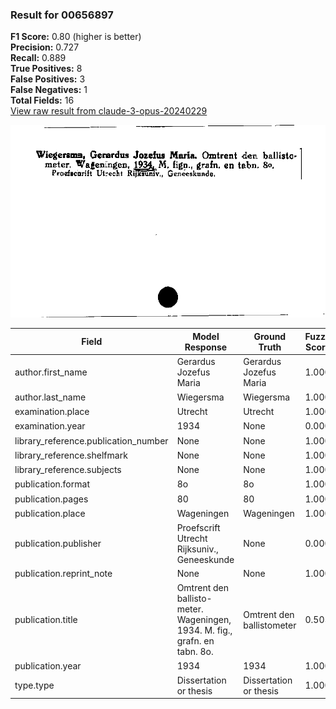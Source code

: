 ### Result for 00656897
**F1 Score:** 0.80 (higher is better)<br>**Precision:** 0.727<br>**Recall:** 0.889<br>**True Positives:** 8<br>**False Positives:** 3<br>**False Negatives:** 1<br>**Total Fields:** 16<br>[View raw result from claude-3-opus-20240229](https://github.com/RISE-UNIBAS/humanities_data_benchmark/blob/main/results/2025-09-02/T0145/request_T0145_00656897.json)

<img src="https://github.com/RISE-UNIBAS/humanities_data_benchmark/blob/main/benchmarks/zettelkatalog/images/00656897.jpg?raw=true" alt="00656897" width="600px">

| Field | Model Response | Ground Truth | Fuzzy Score | Match |
|-------|----------------|--------------|-------------|-------|
| author.first_name | Gerardus Jozefus Maria | Gerardus Jozefus Maria | 1.000 | ✅ |
| author.last_name | Wiegersma | Wiegersma | 1.000 | ✅ |
| examination.place | Utrecht | Utrecht | 1.000 | ✅ |
| examination.year | 1934 | None | 0.000 | ❌ |
| library_reference.publication_number | None | None | 1.000 | ✅ |
| library_reference.shelfmark | None | None | 1.000 | ✅ |
| library_reference.subjects | None | None | 1.000 | ✅ |
| publication.format | 8o | 8o | 1.000 | ✅ |
| publication.pages | 80 | 80 | 1.000 | ✅ |
| publication.place | Wageningen | Wageningen | 1.000 | ✅ |
| publication.publisher | Proefscrift Utrecht Rijksuniv., Geneeskunde | None | 0.000 | ❌ |
| publication.reprint_note | None | None | 1.000 | ✅ |
| publication.title | Omtrent den ballisto-meter. Wageningen, 1934. M. fig., grafn. en tabn. 8o. | Omtrent den ballistometer | 0.505 | ❌ |
| publication.year | 1934 | 1934 | 1.000 | ✅ |
| type.type | Dissertation or thesis | Dissertation or thesis | 1.000 | ✅ |
